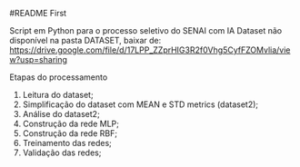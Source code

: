#README First

Script em Python para o processo seletivo do SENAI com IA
Dataset não disponível na pasta DATASET, baixar de: https://drive.google.com/file/d/17LPP_ZZprHIG3R2f0Vhg5CyfFZOMvlia/view?usp=sharing

Etapas do processamento

1. Leitura do dataset;
2. Simplificação do dataset com MEAN e STD metrics (dataset2);
3. Análise do dataset2;
4. Construção da rede MLP;
5. Construção da rede RBF;
6. Treinamento das redes;
7. Validação das redes;
